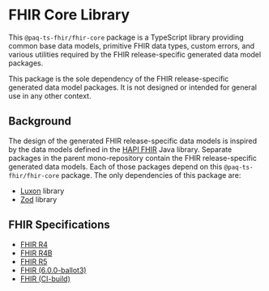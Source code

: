# FHIR Core Library

This `@paq-ts-fhir/fhir-core` package is a TypeScript library providing common base data models, primitive FHIR data
types, custom errors, and various utilities required by the FHIR release-specific generated data model packages.

This package is the sole dependency of the FHIR release-specific generated data model packages.
It is not designed or intended for general use in any other context.

## Background

The design of the generated FHIR release-specific data models is inspired by the data models defined in the
[HAPI FHIR](https://hapifhir.io/) Java library.
Separate packages in the parent mono-repository contain the FHIR release-specific generated data models.
Each of those packages depend on this `@paq-ts-fhir/fhir-core` package.
The only dependencies of this package are:

- [Luxon](https://moment.github.io/luxon/) library
- [Zod](https://zod.dev/) library

## FHIR Specifications

- [FHIR R4](https://hl7.org/fhir/R4)
- [FHIR R4B](https://hl7.org/fhir/R4B)
- [FHIR R5](https://hl7.org/fhir/R5)
- [FHIR (6.0.0-ballot3)](https://hl7.org/fhir/6.0.0-ballot3)
- [FHIR (CI-build)](https://build.fhir.org/index.html)
